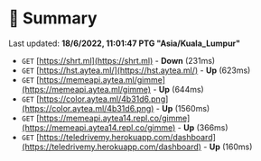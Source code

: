 # 📖 Summary
Last updated: **18/6/2022, 11:01:47 PTG "Asia/Kuala_Lumpur"**

- `GET` [https://shrt.ml](https://shrt.ml) - **Down** (231ms)
- `GET` [https://hst.aytea.ml/](https://hst.aytea.ml/) - **Up** (623ms)
- `GET` [https://memeapi.aytea.ml/gimme](https://memeapi.aytea.ml/gimme) - **Up** (644ms)
- `GET` [https://color.aytea.ml/4b31d6.png](https://color.aytea.ml/4b31d6.png) - **Up** (1560ms)
- `GET` [https://memeapi.aytea14.repl.co/gimme](https://memeapi.aytea14.repl.co/gimme) - **Up** (366ms)
- `GET` [https://teledrivemy.herokuapp.com/dashboard](https://teledrivemy.herokuapp.com/dashboard) - **Up** (160ms)
